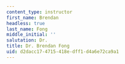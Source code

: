 ```yaml
---
content_type: instructor
first_name: Brendan
headless: true
last_name: Fong
middle_initial: ''
salutation: Dr.
title: Dr. Brendan Fong
uid: d2dacc17-4715-418e-dff1-d4a6e72ca9a1
---
```

